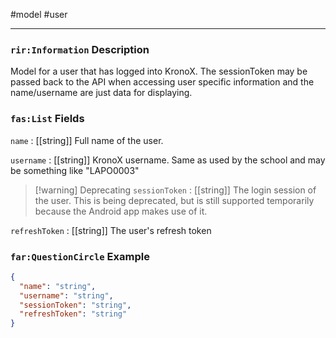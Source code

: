 #model #user

---
### `rir:Information` Description
Model for a user that has logged into KronoX. The sessionToken may be passed back to the API when accessing user specific information and the name/username are just data for displaying.
### `fas:List` Fields

`name` : [[string]]
Full name of the user.

`username` : [[string]]
KronoX username. Same as used by the school and may be something like "LAPO0003"

> [!warning] Deprecating
> `sessionToken` : [[string]]
> The login session of the user. This is being deprecated, but is still supported temporarily because the Android app makes use of it.

`refreshToken` : [[string]]
The user's refresh token

### `far:QuestionCircle` Example
```json
{
  "name": "string",
  "username": "string",
  "sessionToken": "string",
  "refreshToken": "string"
}
```